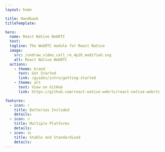 ```yaml
---
layout: home

title: Handbook
titleTemplate: 

hero:
  name: React Native WebRTC
  text: 
  tagline: The WebRTC module for React Native
  image:
    src: /undraw_video_call_re_4p26_modified.svg
    alt: React Native WebRTC
  actions:
    - theme: brand
      text: Get Started
      link: /guides/intro/getting-started
    - theme: alt
      text: View on GitHub
      link: https://github.com/react-native-webrtc/react-native-webrtc

features:
  - icon: ⚡️
    title: Batteries Included
    details: 
  - icon: 🔥
    title: Multiple Platforms
    details: 
  - icon: 👍
    title: Stable and Standardized
    details: 
---
```

